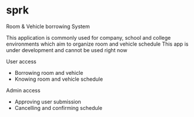 # sprk
Room & Vehicle borrowing System

This application is commonly used for company, school and college environments which aim to organize room and vehicle schedule
This app is under development and cannot be used right now

User access
- Borrowing room and vehicle
- Knowing room and vehicle schedule

Admin access
- Approving user submission
- Cancelling and confirming schedule
